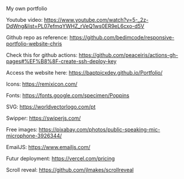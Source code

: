 My own portfolio

Youtube video: https://www.youtube.com/watch?v=5-_2z-DdWng&list=PL07efmqYWHZ_rVeQ1ws0ER9eL6cxo-d5V

Github repo as reference: https://github.com/bedimcode/responsive-portfolio-website-chris

Check this for github actions: https://github.com/peaceiris/actions-gh-pages#%EF%B8%8F-create-ssh-deploy-key

Access the website here: https://baptpicxdev.github.io/Portfolio/

Icons: https://remixicon.com/

Fonts: https://fonts.google.com/specimen/Poppins

SVG: https://worldvectorlogo.com/pt

Swipper: https://swiperjs.com/

Free images: https://pixabay.com/photos/public-speaking-mic-microphone-3926344/

EmailJS: https://www.emailjs.com/

Futur deployment: https://vercel.com/pricing

Scroll reveal: https://github.com/jlmakes/scrollreveal